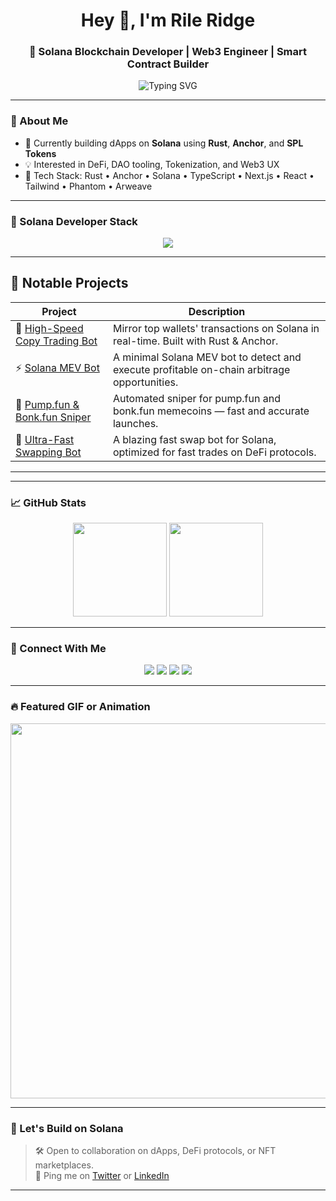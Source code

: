 <h1 align="center">Hey 👋, I'm Rile Ridge</h1>
<h3 align="center">🔗 Solana Blockchain Developer | Web3 Engineer | Smart Contract Builder</h3>

<p align="center">
  <img src="https://readme-typing-svg.demolab.com?font=Fira+Code&weight=500&pause=1000&color=14F195&center=true&vCenter=true&width=435&lines=Solana+Blockchain+Engineer;Smart+Contract+Developer;Web3+Fullstack+Dev;Rust+%7C+Anchor+%7C+Solana+Program+Library" alt="Typing SVG" />
</p>

---

### 🧠 About Me
- 🔭 Currently building dApps on **Solana** using **Rust**, **Anchor**, and **SPL Tokens**
- 💡 Interested in DeFi, DAO tooling, Tokenization, and Web3 UX
- 🧰 Tech Stack: Rust • Anchor • Solana • TypeScript • Next.js • React • Tailwind • Phantom • Arweave

---

### 🚀 Solana Developer Stack

<div align="center">
  <img src="https://skillicons.dev/icons?i=rust,solana,ts,nodejs,react,nextjs,tailwind,git,github" />
</div>

---

## 🧩 Notable Projects

| Project | Description |
|--------|-------------|
| 🔁 [High-Speed Copy Trading Bot](https://github.com/rileyridge/High-speed-solana-copy-trading-bot) | Mirror top wallets' transactions on Solana in real-time. Built with Rust & Anchor. |
| ⚡ [Solana MEV Bot](https://github.com/rileyridge/solana-mev-bot) | A minimal Solana MEV bot to detect and execute profitable on-chain arbitrage opportunities. |
| 🐶 [Pump.fun & Bonk.fun Sniper](https://github.com/rileyridge/solana-pumpfun-bonkfun-sniper-Bot) | Automated sniper for pump.fun and bonk.fun memecoins — fast and accurate launches. |
| 🔄 [Ultra-Fast Swapping Bot](https://github.com/rileyridge/-ultra-fast-swapping-bot-for-solana) | A blazing fast swap bot for Solana, optimized for fast trades on DeFi protocols. |

---
---

### 📈 GitHub Stats

<p align="center">
  <img src="https://github-readme-stats.vercel.app/api?username=rileyridgerileyridge&show_icons=true&theme=radical" height="150"/>
  <img src="https://github-readme-stats.vercel.app/api/top-langs/?username=rileyridge&layout=compact&theme=radical" height="150"/>
</p>

---

### 🤝 Connect With Me

<p align="center">
  <a href="https://twitter.com/yourhandle" target="_blank"><img src="https://img.shields.io/badge/Twitter-1DA1F2?style=for-the-badge&logo=twitter&logoColor=white"/></a>
  <a href="https://linkedin.com/in/yourhandle" target="_blank"><img src="https://img.shields.io/badge/LinkedIn-0A66C2?style=for-the-badge&logo=linkedin&logoColor=white"/></a>
  <a href="https://github.com/yourusername" target="_blank"><img src="https://img.shields.io/badge/GitHub-333?style=for-the-badge&logo=github&logoColor=white"/></a>
  <a href="mailto:youremail@example.com"><img src="https://img.shields.io/badge/Email-D14836?style=for-the-badge&logo=gmail&logoColor=white"/></a>
</p>

---

### 🔥 Featured GIF or Animation

<p align="center">
  <img src="https://media.giphy.com/media/qgQUggAC3Pfv687qPC/giphy.gif" width="600" />
</p>

---

### 📌 Let's Build on Solana
> 🛠️ Open to collaboration on dApps, DeFi protocols, or NFT marketplaces.  
> 🔗 Ping me on [Twitter](https://twitter.com/yourhandle) or [LinkedIn](https://linkedin.com/in/yourhandle)

---
